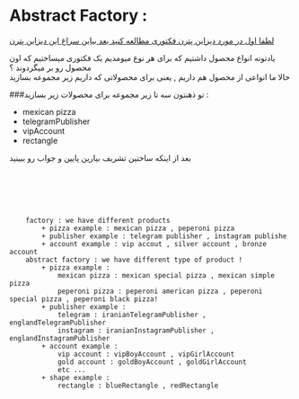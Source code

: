 <h1>Abstract Factory : </h1>
<p> 
    <u>لطفا اول در مورد دیزاین پترن فکتوری مطالعه کنید بعد بیاین سراغ این دیزاین پترن</u>
</p>

<p>
    یادتونه انواع محصول داشتیم که برای هر نوع میومدیم یک فکتوری میساختیم که اون محصول رو بر میگردوند ؟
    <br/>
    حالا ما انواعی از محصول هم داریم ,  یعنی برای محصولاتی که داریم زیر مجموعه بسازید
</p>

###تو ذهنتون سه تا زیر مجموعه برای محصولات زیر بسازید :
 
* mexican pizza
* telegramPublisher
* vipAccount
* rectangle

بعد از اینکه ساختین تشریف بیارین پایین و جواب رو ببینید

<br/>
<br/>
<br/>
<br/>

```
    factory : we have different products
        + pizza example : mexican pizza , peperoni pizza
        + publisher example : telegram publisher , instagram publishe
        + account example : vip accout , silver account , bronze account
    abstract factory : we have different type of product !
        + pizza example : 
            mexican pizza : mexican special pizza , mexican simple pizza
            peperoni pizza : peperoni american pizza , peperoni special pizza , peperoni black pizza!
        + publisher example :
            telegram : iranianTelegramPublisher , englandTelegramPublisher
            instagram : iranianInstagramPublisher , englandInstagramPublisher
        + account example : 
            vip account : vipBoyAccount , vipGirlAccount
            gold account : goldBoyAccount , goldGirlAccount
            etc ...
        + shape example :
            rectangle : blueRectangle , redRectangle
        
```
